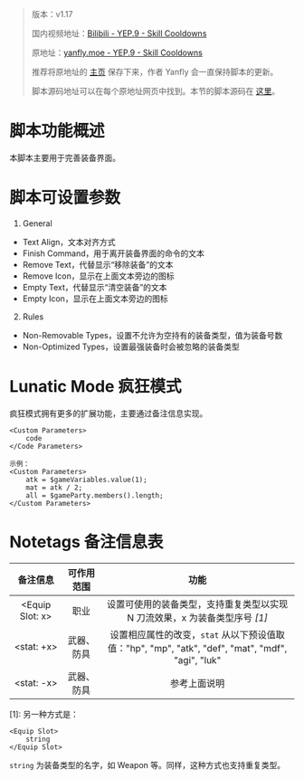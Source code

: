 > 版本：v1.17
>
> 国内视频地址：[Bilibili - YEP.9 - Skill Cooldowns](https://www.bilibili.com/video/av3174787/#page=15)
>
> 原地址：[yanfly.moe - YEP.9 - Skill Cooldowns](http://yanfly.moe/2015/10/15/yep-10-equip-core/)
> 
> 推荐将原地址的 [主页](http://yanfly.moe/yep/) 保存下来，作者 Yanfly 会一直保持脚本的更新。
> 
> 脚本源码地址可以在每个原地址网页中找到。本节的脚本源码在 [这里](https://www.dropbox.com/s/n0c5vukwfao6af2/YEP_EquipCore.js?dl=0)。

# 脚本功能概述

本脚本主要用于完善装备界面。

# 脚本可设置参数

1. General

- Text Align，文本对齐方式
- Finish Command，用于离开装备界面的命令的文本
- Remove Text，代替显示“移除装备”的文本
- Remove Icon，显示在上面文本旁边的图标
- Empty Text，代替显示“清空装备”的文本
- Empty Icon，显示在上面文本旁边的图标

2. Rules

- Non-Removable Types，设置不允许为空持有的装备类型，值为装备号数
- Non-Optimized Types，设置最强装备时会被忽略的装备类型

# Lunatic Mode 疯狂模式

疯狂模式拥有更多的扩展功能，主要通过备注信息实现。

```
<Custom Parameters>
    code
</Code Parameters>

示例：
<Custom Parameters>
    atk = $gameVariables.value(1);
    mat = atk / 2;
    all = $gameParty.members().length;
</Custom Parameters>
```

# Notetags 备注信息表

备注信息|可作用范围|功能
:-:|:-:|:-:
&lt;Equip Slot: x>|职业|设置可使用的装备类型，支持重复类型以实现 N 刀流效果，x 为装备类型序号 *[1]*
&lt;stat: +x>|武器、防具|设置相应属性的改变，`stat` 从以下预设值取值："hp", "mp", "atk", "def", "mat", "mdf", "agi", "luk"
&lt;stat: -x>|武器、防具|参考上面说明

\[1]: 另一种方式是：
```
<Equip Slot>
    string
</Equip Slot>
```
`string` 为装备类型的名字，如 Weapon 等。同样，这种方式也支持重复类型。